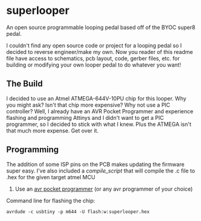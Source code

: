 # superlooper
An open source programmable looping pedal based off of the BYOC super8 pedal. 

I couldn't find any open source code or project for a looping pedal so I decided to reverse engineer/make my own. Now you reader of this readme file have access to schematics, pcb layout, code, gerber files, etc. for building or modifying your own looper pedal to do whatever you want! 

## The Build 

I decided to use an Atmel ATMEGA-644V-10PU chip for this looper. Why you might ask? Isn't that chip more expensive? Why not use a PIC controller? Well, I already have an AVR Pocket Programmer and experience flashing and programming Attinys and I didn't want to get a PIC programmer, so I decided to stick with what I knew. Plus the ATMEGA isn't that much more expense. Get over it.



## Programming 

The addition of some ISP pins on the PCB makes updating the firmware super easy. I've also included a *compile_script* that will compile the .c file to .hex for the given target atmel MCU

1. Use an [avr pocket programmer](https://www.sparkfun.com/products/9825) (or any avr programmer of your choice)

Command line for flashing the chip:

`avrdude -c usbtiny -p m644 -U flash:w:superlooper.hex `
